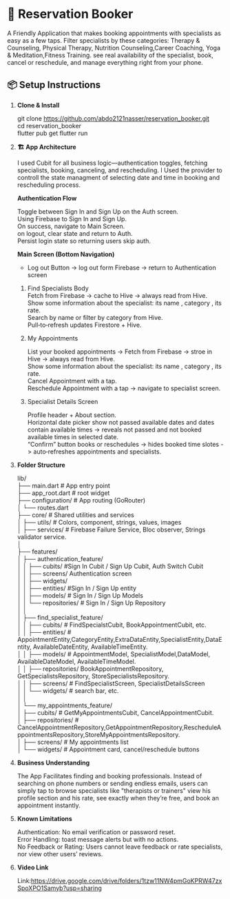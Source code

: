 # 📖 Reservation Booker

A Friendly Application that makes booking appointments with specialists as easy as a few taps.
Filter specialists by these categories: Therapy & Counseling, Physical Therapy, Nutrition Counseling,Career Coaching, Yoga & Meditation,Fitness Training.
see real availability of the specialist, book, cancel or reschedule, and manage everything right from your phone.

## 📦 Setup Instructions

1. **Clone & Install**  
 
   git clone https://github.com/abdo2121nasser/reservation_booker.git  
   cd reservation_booker  
   flutter pub get
   flutter run
   
2. **🏗️ App Architecture**

     I used Cubit for all business logic—authentication toggles, fetching specialists, booking, canceling, and rescheduling.
     I Used the provider to controll the state managment of selecting date and time in booking and rescheduling process.

    **Authentication Flow**

      Toggle between Sign In and Sign Up on the Auth screen.<br>
      Using Firebase to Sign In and Sign Up.<br>
      On success, navigate to Main Screen.<br>
      on logout, clear state and return to Auth.<br>
      Persist login state so returning users skip auth.<br>

   **Main Screen (Bottom Navigation)**

     - Log out Button -> log out form Firebase -> return to Authentication screen

     1. Find Specialists Body<br>
     Fetch from Firebase → cache to Hive → always read from Hive.<br>
     Show some information about the specialist: its name , category , its rate.<br>
     Search by name or filter by category from Hive.<br>
     Pull‑to‑refresh updates Firestore + Hive.<br>

    2. My Appointments<br>

       List your booked appointments -> Fetch from Firebase -> stroe in Hive -> always read from Hive.<br>
       Show some information about the specialist: its name , category , its rate.<br>
       Cancel Appointment with a tap.<br>
       Reschedule Appointment with a tap -> navigate to specialist screen.<br>
   
   3. Specialist Details Screen

      Profile header + About section.<br>
      Horizontal date picker show not passed available dates and dates contain available times  → reveals not passed and not booked available times in selected date.<br>
      “Confirm” button books or reschedules -> hides booked time slotes -> auto‑refreshes appointments and specialists.<br>

3. **Folder Structure**

   lib/<br>
├── main.dart # App entry point<br>
├── app_root.dart # root widget<br>
├── configuration/ # App routing (GoRouter)<br>
│ └── routes.dart<br>
├── core/ # Shared utilities and services<br>
│ ├── utils/ # Colors, component, strings, values, images<br>
│ ├── services/ # Firebase Failure Service, Bloc observer, Strings validator service.<br>
│<br>
├── features/<br>
│ ├── authentication_feature/ <br>
│ │ ├── cubits/ #Sign In Cubit / Sign Up Cubit, Auth Switch Cubit<br>
│ │ ├── screens/ Authentication screen<br>
│ │ ├── widgets/<br>
│ │ ├── entities/ #Sign In / Sign Up entity<br>
│ │ ├── models/ # Sign In / Sign Up Models<br>
│ │ └── repositories/ # Sign In / Sign Up Repository<br>
│ │<br>
│ ├── find_specialist_feature/<br>
│ │ ├── cubits/ # FindSpecialstCubit, BookAppointmentCubit, etc.<br>
│ │ ├── entities/ # AppointmentEntity,CategoryEntity,ExtraDataEntity,SpecialistEntity,DataEntity, AvailableDateEntity, AvailableTimeEntity.<br>
│ │ ├── models/ # AppointmentModel, SpecialistModel,DataModel, AvailableDateModel, AvailableTimeModel.<br>
│ │ ├── repositories/ BookAppointmentRepository, GetSpecialistsRepository, StoreSpecialistsRepository.<br>
│ │ ├── screens/ # FindSpecialistScreen, SpecialistDetailsScreen<br>
│ │ └── widgets/ # search bar, etc.<br>
│ │<br>
│ └── my_appointments_feature/<br>
│ ├── cubits/ # GetMyAppointmentsCubit, CancelAppointmentCubit.<br>
│ ├── repositories/ # CancelAppointmentRepository,GetAppointmentRepository,RescheduleAppointmentsRepository,StoreMyAppointmentsRepository.<br>
│ ├── screens/ # My appointments list<br>
│ └── widgets/ # Appointment card, cancel/reschedule buttons<br>

4. **Business Understanding**<br>

   The App Facilitates finding and booking professionals. Instead of searching on phone numbers or sending endless emails, users can simply tap to browse specialists like "therapists or trainers" view his 
   profile section and his rate, see exactly when they’re free, and book an appointment instantly.<br>

5. **Known Limitations**<br>

   Authentication: No email verification or password reset.<br>
   Error Handling: toast message alerts but with no actions.<br>
   No Feedback or Rating: Users cannot leave feedback or rate specialists, nor view other users’ reviews.<br>


6. **Video Link**<br>

   Link:https://drive.google.com/drive/folders/1tzw11NW4pmGoKPRW47zxSpoXPO1Samyb?usp=sharing<br>





   



